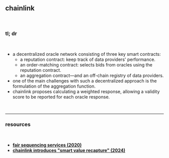 ## chainlink 

<br>

### tl; dr

<br>

* a decentralized oracle network consisting of three key smart contracts:
  * a reputation contract: keep track of data providers' performance.
  * an order-matching contract: selects bids from oracles using the reputation contract.
  * an aggregation contract—and an off-chain registry of data providers.
* one of the main challenges with such a decentralized approach is the formulation of the aggregation function. 
* chainlink proposes calculating a weighted response, allowing a validity score to be reported for each oracle response. 

<br>

---

### resources

<br>

* **[fair sequencing services (2020)](https://blog.chain.link/chainlink-fair-sequencing-services-enabling-a-provably-fair-defi-ecosystem/)**
* **[chainlink introduces "smart value recapture" (2024)](https://blog.chain.link/chainlink-smart-value-recapture-svr/)**
